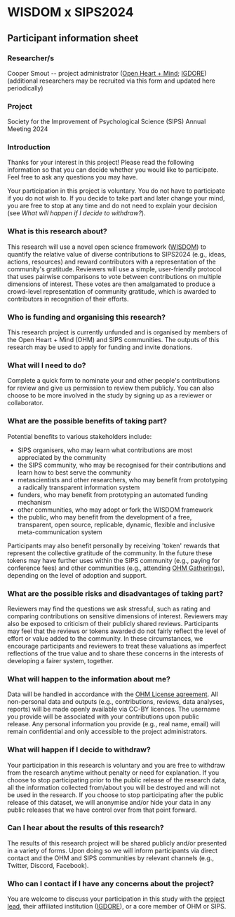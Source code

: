 # WISDOM x SIPS2024
## Participant information sheet

### Researcher/s 
Cooper Smout -- project administrator ([Open Heart + Mind](https://linktr.ee/openheartmind); [IGDORE](https://igdore.org/)) 
(additional researchers may be recruited via this form and updated here periodically)

### Project
Society for the Improvement of Psychological Science (SIPS) Annual Meeting 2024

### Introduction
Thanks for your interest in this project! Please read the following information so that you can decide whether you would like to participate. Feel free to ask any questions you may have. 

Your participation in this project is voluntary. You do not have to participate if you do not wish to. If you decide to take part and later change your mind, you are free to stop at any time and do not need to explain your decision (see _What will happen if I decide to withdraw?_).

### What is this research about?
This research will use a novel open science framework ([WISDOM](https://github.com/openheartmind/WISDOM)) to quantify the relative value of diverse contributions to SIPS2024 (e.g., ideas,  actions, resources) and reward contributors with a representation of the community's gratitude. Reviewers will use a simple, user-friendly protocol that uses pairwise comparisons to vote between contributions on multiple dimensions of interest. These votes are then amalgamated to produce a crowd-level representation of community gratitude, which is awarded to contributors in recognition of their efforts. 

### Who is funding and organising this research?
This research project is currently unfunded and is organised by members of the Open Heart + Mind (OHM) and SIPS communities. The outputs of this research may be used to apply for funding and invite donations. 

### What will I need to do?
Complete a quick form to nominate your and other people's contributions for review and give us permission to review them publicly. You can also choose to be more involved in the study by signing up as a reviewer or collaborator. 

### What are the possible benefits of taking part?
Potential benefits to various stakeholders include:
- SIPS organisers, who may learn what contributions are most appreciated by the community
- the SIPS community, who may be recognised for their contributions and learn how to best serve the community
- metascientists and other researchers, who may benefit from prototyping a radically transparent information system
- funders, who may benefit from prototyping an automated funding mechanism
- other communities, who may adopt or fork the WISDOM framework
- the public, who may benefit from the development of a free, transparent, open source, replicable, dynamic, flexible and inclusive meta-communication system

Participants may also benefit personally by receiving 'token' rewards that represent the collective gratitude of the community. In the future these tokens may have further uses within the SIPS community (e.g., paying for conference fees) and other communities (e.g., attending [OHM Gatherings](https://app.clickup.com/36615879/v/dc/12xdp7-722)), depending on the level of adoption and support. 

### What are the possible risks and disadvantages of taking part?
Reviewers may find the questions we ask stressful, such as rating and comparing contributions on sensitive dimensions of interest. Reviewers may also be exposed to criticism of their publicly shared reviews. Participants may feel that the reviews or tokens awarded do not fairly reflect the level of effort or value added to the community. In these circumstances, we encourage participants and reviewers to treat these valuations as imperfect reflections of the true value and to share these concerns in the interests of developing a fairer system, together.

### What will happen to the information about me?
Data will be handled in accordance with the [OHM License agreement](https://doc.clickup.com/36615879/d/h/12xdp7-382/ed51fc76f354e55). All non-personal data and outputs (e.g., contributions, reviews, data analyses, reports) will be made openly available via CC-BY licences. The username you provide will be associated with your contributions upon public release. Any personal information you provide (e.g., real name, email) will remain confidential and only accessible to the project administrators. 

### What will happen if I decide to withdraw?
Your participation in this research is voluntary and you are free to withdraw from the research anytime without penalty or need for explanation. If you choose to stop participating prior to the public release of the research data, all the information collected from/about you will be destroyed and will not be used in the research. If you choose to stop participating after the public release of this dataset, we will anonymise and/or hide your data in any public releases that we have control over from that point forward.

### Can I hear about the results of this research?
The results of this research project will be shared publicly and/or presented in a variety of forms. Upon doing so we will inform participants via direct contact and the OHM and SIPS communities by relevant channels (e.g., Twitter, Discord, Facebook). 

### Who can I contact if I have any concerns about the project?
You are welcome to discuss your participation in this study with the [project lead](mailto:cooper.smout@gmail.com), their affiliated institution ([IGDORE](https://igdore.org/)), or a core member of OHM or SIPS. 


